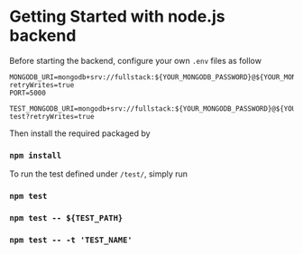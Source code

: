 # Getting Started with node.js backend 

Before starting the backend, configure your own `.env` files as follow
```
MONGODB_URI=mongodb+srv://fullstack:${YOUR_MONGODB_PASSWORD}@${YOUR_MONGODB_URL}.mongodb.net/bloglist?retryWrites=true
PORT=5000

TEST_MONGODB_URI=mongodb+srv://fullstack:${YOUR_MONGODB_PASSWORD}@${YOUR_MONGODB_URL}.mongodb.net/bloglist-test?retryWrites=true
```

Then install the required packaged by

### `npm install`

To run the test defined under `/test/`, simply run

### `npm test`
### `npm test -- ${TEST_PATH}`
### `npm test -- -t 'TEST_NAME'`
